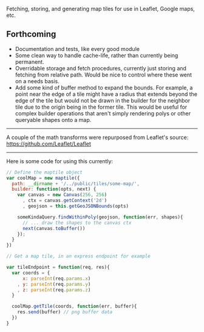 Fetching, storing, and generating map tiles for use in Leaflet, Google maps, etc.

## Forthcoming
+ Documentation and tests, like every good module
+ Some clean way to handle cache-life, rather than currently being permanent.
+ Overridable storage and fetch procedures, currently just storing and fetching from relative path. Would be nice to control where these went on a needs basis.
+ Add some kind of buffer method to expand the bounds. For example, a point near the edge of a tile might have a radius that extends beyond the edge of the tile but would not be drawn in the builder for the neighbor tile due to the origin being in the former tile. This would be useful for complex builder operations that aren't simply rendering polys or other queryable shapes onto a map.

------

A couple of the math transforms were repurposed from Leaflet's source: https://github.com/Leaflet/Leaflet

------

Here is some code for using this currently:

```javascript
// Define the maptile object
var coolMap = new maptile({
  path: __dirname + '/../public/tiles/some-map/',
  builder: function(opts, next) {
    var canvas = new Canvas(256, 256)
      , ctx = canvas.getContext('2d')
      , geojson = this.getGeoJSONBounds(opts)

    someKindaQuery.findWithinPoly(geojson, function(err, shapes){
      // ... draw the shapes to the canvas ctx
      next(canvas.toBuffer())
    });
  }
})

// Get a map tile, in an express endpoint for example

var tileEndpoint = function(req, res){
  var coords = {
      x: parseInt(req.params.x)
    , y: parseInt(req.params.y)
    , z: parseInt(req.params.z)
  }

  coolMap.getTile(coords, function(err, buffer){
    res.send(buffer) // png buffer data
  })  
}
```

